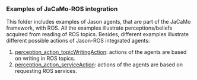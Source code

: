### Examples of JaCaMo-ROS integration

This folder includes examples of Jason agents, that are part of the JaCaMo framework, with ROS. All the examples illustrate perceptions/beliefs acquired from reading of ROS topics. Besides, different examples illustrate different possible actions of Jason-ROS integrated agents:

1. [perception_action_topicWritingAction](perception_action_topicWritingAction): actions of the agents are based on writing in ROS topics.
1. [perception_action_serviceAction](perception_action_serviceAction): actions of the agents are based on requesting ROS services.

